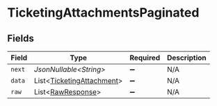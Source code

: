 # TicketingAttachmentsPaginated


## Fields

| Field                                                                        | Type                                                                         | Required                                                                     | Description                                                                  |
| ---------------------------------------------------------------------------- | ---------------------------------------------------------------------------- | ---------------------------------------------------------------------------- | ---------------------------------------------------------------------------- |
| `next`                                                                       | *JsonNullable\<String>*                                                      | :heavy_minus_sign:                                                           | N/A                                                                          |
| `data`                                                                       | List\<[TicketingAttachment](../../models/components/TicketingAttachment.md)> | :heavy_minus_sign:                                                           | N/A                                                                          |
| `raw`                                                                        | List\<[RawResponse](../../models/components/RawResponse.md)>                 | :heavy_minus_sign:                                                           | N/A                                                                          |